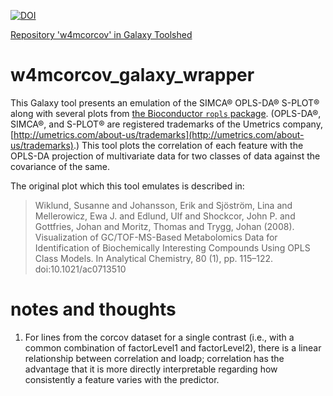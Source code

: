 [![DOI](https://zenodo.org/badge/106058128.svg)](https://zenodo.org/badge/latestdoi/106058128)

[Repository 'w4mcorcov' in Galaxy Toolshed](https://toolshed.g2.bx.psu.edu/repository?repository_id=96046af0e175c57d)


# w4mcorcov\_galaxy\_wrapper

This Galaxy tool presents an emulation of the SIMCA® OPLS-DA® S-PLOT® along with several plots from [the Bioconductor `ropls` package](https://dx.doi.org/10.18129/B9.bioc.ropls).
(OPLS-DA®, SIMCA®, and S-PLOT® are registered trademarks of the Umetrics company, [http://umetrics.com/about-us/trademarks](http://umetrics.com/about-us/trademarks).)
This tool plots the correlation of each feature with the OPLS-DA projection of multivariate data for two classes of data against the covariance of the same.

The original plot which this tool emulates is described in:
> Wiklund, Susanne and Johansson, Erik and Sjöström, Lina and Mellerowicz, Ewa J. and Edlund, Ulf and Shockcor, John P. and Gottfries, Johan and Moritz, Thomas and Trygg, Johan (2008). Visualization of GC/TOF-MS-Based Metabolomics Data for Identification of Biochemically Interesting Compounds Using OPLS Class Models. In Analytical Chemistry, 80 (1), pp. 115–122. doi:10.1021/ac0713510

# notes and thoughts

1. For lines from the corcov dataset for a single contrast (i.e., with a common combination of factorLevel1 and factorLevel2), there is a linear relationship between correlation and loadp; correlation has the advantage that it is more directly interpretable regarding how consistently a feature varies with the predictor.

